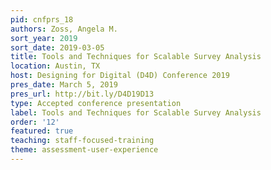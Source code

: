 ```yaml
---
pid: cnfprs_18
authors: Zoss, Angela M.
sort_year: 2019
sort_date: 2019-03-05
title: Tools and Techniques for Scalable Survey Analysis
location: Austin, TX
host: Designing for Digital (D4D) Conference 2019
pres_date: March 5, 2019
pres_url: http://bit.ly/D4D19D13
type: Accepted conference presentation
label: Tools and Techniques for Scalable Survey Analysis
order: '12'
featured: true
teaching: staff-focused-training
theme: assessment-user-experience
---
```


